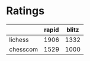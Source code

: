 # Ratings

|          | rapid | blitz |
|----------|-------|-------|
| lichess  | 1906 | 1332 |
| chesscom | 1529 | 1000 |
